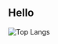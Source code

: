 ## Hello
![Top Langs](https://github-readme-stats.vercel.app/api/top-langs/?username=oasoobi&layout=compact&theme=radical)
